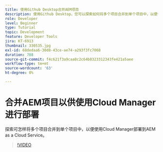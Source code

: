```yaml
---
title: 使用Github Desktop合并AEM项目
description: 使用Github Desktop，您可以探索如何将多个项目合并到单个项目中，以便使用Cloud Manager部署到AEM as a Cloud Service。
role: Developer
level: Beginner
type: Tutorial
topic: Development
feature: Developer Tools
jira: KT-6913
thumbnail: 330535.jpg
exl-id: 68dedaa6-30d8-43ce-ae74-a293f3fc7068
duration: 788
source-git-commit: f4c621f3a9caa8c2c64b8323312343fe421a5aee
workflow-type: tm+mt
source-wordcount: '63'
ht-degree: 0%

---
```


# 合并AEM项目以供使用Cloud Manager进行部署

探索可怎样将多个项目合并到单个项目中，以便使用Cloud Manager部署到AEM as a Cloud Service。

>[!VIDEO](https://video.tv.adobe.com/v/345855?quality=12&learn=on&captions=chi_hans)
